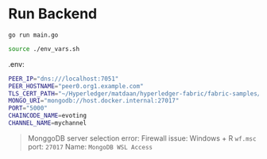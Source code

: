 # Run Backend
```
go run main.go
```

```sh
source ./env_vars.sh
```


.env:
```sh
PEER_IP="dns:///localhost:7051"
PEER_HOSTNAME="peer0.org1.example.com"
TLS_CERT_PATH="~/Hyperledger/matdaan/hyperledger-fabric/fabric-samples/test-network/organizations/peerOrganizations/org1.example.com/peers/peer0.org1.example.com/tls/ca.crt"
MONGO_URI="mongodb://host.docker.internal:27017"
PORT="5000"
CHAINCODE_NAME=evoting
CHANNEL_NAME=mychannel
```


> MonggoDB server selection error: Firewall issue:
> Windows + R
`wf.msc`
port: `27017`
Name: `MongoDB WSL Access`